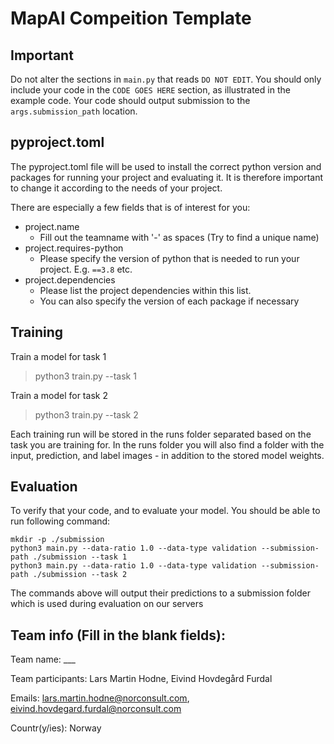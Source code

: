 # MapAI Compeition Template


## Important
Do not alter the sections in `main.py` that reads `DO NOT EDIT`. You should only include your code in the `CODE GOES HERE` section, as illustrated in the example code.
Your code should output submission to the `args.submission_path` location.

## pyproject.toml

The pyproject.toml file will be used to install the correct python version and packages
for running your project and evaluating it. It is therefore important to change it according
to the needs of your project.

There are especially a few fields that is of interest for you:

* project.name
  * Fill out the teamname with '-' as spaces (Try to find a unique name)
* project.requires-python
  * Please specify the version of python that is needed
    to run your project. E.g. `==3.8` etc.
* project.dependencies
  * Please list the project dependencies within this list.
  * You can also specify the version of each package if necessary

## Training

Train a model for task 1
> python3 train.py --task 1

Train a model for task 2
> python3 train.py --task 2

Each training run will be stored in the runs folder separated based on the task you are
training for. In the runs folder you will also find a folder with the input, prediction,
and label images - in addition to the stored model weights.

## Evaluation
To verify that your code, and to evaluate your model. You should be able to run following command:

```
mkdir -p ./submission
python3 main.py --data-ratio 1.0 --data-type validation --submission-path ./submission --task 1
python3 main.py --data-ratio 1.0 --data-type validation --submission-path ./submission --task 2
```

The commands above will output their predictions to a submission folder
which is used during evaluation on our servers

## Team info (Fill in the blank fields):

Team name: ___

Team participants:  Lars Martin Hodne, Eivind Hovdegård Furdal

Emails: lars.martin.hodne@norconsult.com, eivind.hovdegard.furdal@norconsult.com

Countr(y/ies): Norway
